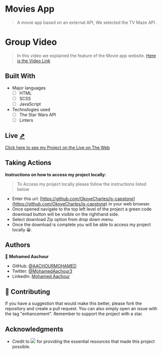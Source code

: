 # Movies App
> A movie app based on an external API, We selected the TV Maze API.

# Group Video
> In this video we explained the feature of the Movie app website.
[Here is the Video Link](https://drive.google.com/file/d/1-S4MWGe75UxGdQ1ZwzudksCuCoze-Q_K/view?usp=sharing)

## Built With

- Major languages
    - [ ] HTML
    - [ ] SCSS
    - [ ] JavaScript

- Technologies used
    - [ ] The Star Wars API
    - [ ] Linters

## Live [⇗](https://okoyecharles.github.io/Todo-List/)

[Click here to see my Project on the Live on The Web](https://okoyecharles.github.io/js-capstone)


## Taking Actions
**Instructions on how to access my project locally:** 
> To Access my project locally please follow the instructions listed below
- Enter this url: [https://github.com/OkoyeCharles/js-capstone](https://github.com/OkoyeCharles/js-capstone) in your web browser.
- Once opened navigate to the top left level of the project a green code download button will be visible on the righthand side.
- Select download Zip option from drop down menu.
- Once the download is complete you will be able to access my project locally 😀. 

## Authors



👤 **Mohamed Aachour**

- GitHub: [@AACHOURMOHAMED](https://github.com/AACHOURMOHAMED)
- Twitter: [@MohamedAachour3](https://twitter.com/MohamedAachour3)
- LinkedIn: [Mohamed Aachour](https://www.linkedin.com/in/mohamed-aachour-25405b215/)


## 🤝 Contributing

If you have a suggestion that would make this better, please fork the repository and create a pull request. You can also simply open an issue with the tag "enhancement". Remember to support the project with a star. 

## Acknowledgments

- Credit to ![](https://img.shields.io/badge/Microverse-blueviolet) for providing the essential resources that made this project possible.

